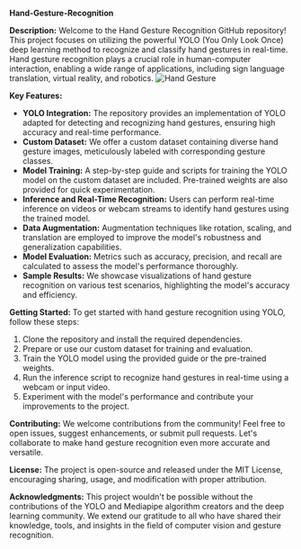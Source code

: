**Hand-Gesture-Recognition**

**Description:**
Welcome to the Hand Gesture Recognition GitHub repository! This project focuses on utilizing the powerful YOLO (You Only Look Once) deep learning method to recognize and classify hand gestures in real-time. Hand gesture recognition plays a crucial role in human-computer interaction, enabling a wide range of applications, including sign language translation, virtual reality, and robotics.
![Hand Gesture](file:///home/pawan/Downloads/mediapipe.jpeg)


**Key Features:**
- **YOLO Integration:** The repository provides an implementation of YOLO adapted for detecting and recognizing hand gestures, ensuring high accuracy and real-time performance.
- **Custom Dataset:** We offer a custom dataset containing diverse hand gesture images, meticulously labeled with corresponding gesture classes.
- **Model Training:** A step-by-step guide and scripts for training the YOLO model on the custom dataset are included. Pre-trained weights are also provided for quick experimentation.
- **Inference and Real-Time Recognition:** Users can perform real-time inference on videos or webcam streams to identify hand gestures using the trained model.
- **Data Augmentation:** Augmentation techniques like rotation, scaling, and translation are employed to improve the model's robustness and generalization capabilities.
- **Model Evaluation:** Metrics such as accuracy, precision, and recall are calculated to assess the model's performance thoroughly.
- **Sample Results:** We showcase visualizations of hand gesture recognition on various test scenarios, highlighting the model's accuracy and efficiency.

**Getting Started:**
To get started with hand gesture recognition using YOLO, follow these steps:
1. Clone the repository and install the required dependencies.
2. Prepare or use our custom dataset for training and evaluation.
3. Train the YOLO model using the provided guide or the pre-trained weights.
4. Run the inference script to recognize hand gestures in real-time using a webcam or input video.
5. Experiment with the model's performance and contribute your improvements to the project.

**Contributing:**
We welcome contributions from the community! Feel free to open issues, suggest enhancements, or submit pull requests. Let's collaborate to make hand gesture recognition even more accurate and versatile.

**License:**
The project is open-source and released under the MIT License, encouraging sharing, usage, and modification with proper attribution.

**Acknowledgments:**
This project wouldn't be possible without the contributions of the YOLO and Mediapipe algorithm creators and the deep learning community. We extend our gratitude to all who have shared their knowledge, tools, and insights in the field of computer vision and gesture recognition.

